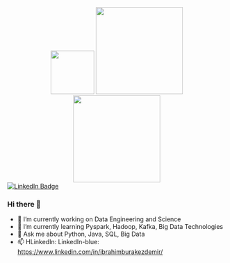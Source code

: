 <div id="header" align="center">
  <img src="https://media.giphy.com/media/M9gbBd9nbDrOTu1Mqx/giphy.gif" width="100"/>
  <img src="https://media.giphy.com/media/Sw7L43eex8cy6MczWC/giphy.gif" width="200"/>
  <img src="https://media.giphy.com/media/xT0BKi1TLjmKiu1HGg/giphy.gif" width="200"/>
</div>
<div id="badges">
  <a href="[your-linkedin-URL](https://www.linkedin.com/in/ibrahimburakezdemir/)">
    <img src="https://img.shields.io/badge/LinkedIn-blue?style=for-the-badge&logo=linkedin&logoColor=white" alt="LinkedIn Badge"/>
  </a>
</div>

### Hi there 👋

- 🔭 I’m currently working on Data Engineering and Science
- 🌱 I’m currently learning Pyspark, Hadoop, Kafka, Big Data Technologies
- 💬 Ask me about Python, Java, SQL, Big Data
- 📫 HLinkedIn: LinkedIn-blue: https://www.linkedin.com/in/ibrahimburakezdemir/
